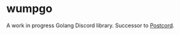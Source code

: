 # wumpgo

A work in progress Golang Discord library.  Successor to [Postcord](https://github.com/Postcord).
